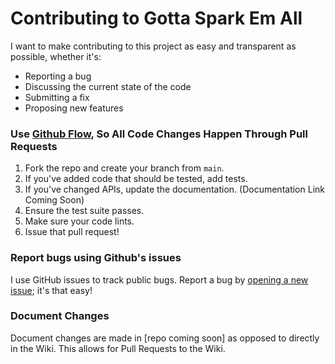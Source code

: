 # Contributing to Gotta Spark Em All

I want to make contributing to this project as easy and transparent as possible, whether it's:

- Reporting a bug
- Discussing the current state of the code
- Submitting a fix
- Proposing new features

### Use [Github Flow](https://guides.github.com/introduction/flow/index.html), So All Code Changes Happen Through Pull Requests

1. Fork the repo and create your branch from `main`.
2. If you've added code that should be tested, add tests.
3. If you've changed APIs, update the documentation. (Documentation Link Coming Soon)
4. Ensure the test suite passes.
5. Make sure your code lints.
6. Issue that pull request!

### Report bugs using Github's issues
I use GitHub issues to track public bugs. Report a bug by [opening a new issue](); it's that easy!

### Document Changes
Document changes are made in [repo coming soon] as opposed to directly in the Wiki. This allows for Pull Requests to the Wiki.